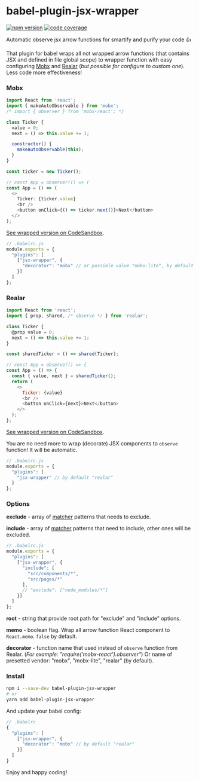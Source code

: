 # babel-plugin-jsx-wrapper

[![npm version](https://img.shields.io/npm/v/babel-plugin-jsx-wrapper?style=flat-square)](https://www.npmjs.com/package/babel-plugin-jsx-wrapper) [![code coverage](https://img.shields.io/coveralls/github/betula/babel-plugin-jsx-wrapper?style=flat-square)](https://coveralls.io/github/betula/babel-plugin-jsx-wrapper)

Automatic observe jsx arrow functions for smartify and purify your code :+1:

That plugin for babel wraps all not wrapped arrow functions (that contains JSX and defined in file global scope) to wrapper function with easy configuring [Mobx](https://github.com/mobxjs/mobx) and [Realar](https://github.com/betula/realar) (_but possible for configure to custom one_). Less code more effectiveness!

### Mobx

```javascript
import React from 'react';
import { makeAutoObservable } from 'mobx';
/* import { observer } from 'mobx-react'; */

class Ticker {
  value = 0;
  next = () => this.value += 1;

  constructor() {
    makeAutoObservable(this);
  }
}

const ticker = new Ticker();

// const App = observer(() => (
const App = () => (
  <>
    Ticker: {ticker.value}
    <br />
    <button onClick={() => ticker.next()}>Next</button>
  </>
);
```

[See wrapped version on CodeSandbox](https://codesandbox.io/s/babel-plugin-jsx-wrapper-mobx-example-q7en9).

```javascript
// .babelrc.js
module.exports = {
  "plugins": [
    ["jsx-wrapper", {
      "decorator": "mobx" // or possible value "mobx-lite", by default "realar"
    }]
  ]
};
```

### Realar

```javascript
import React from 'react';
import { prop, shared, /* observe */ } from 'realar';

class Ticker {
  @prop value = 0;
  next = () => this.value += 1;
}

const sharedTicker = () => shared(Ticker);

// const App = observe(() => {
const App = () => {
  const { value, next } = sharedTicker();
  return (
    <>
      Ticker: {value}
      <br />
      <button onClick={next}>Next</button>
    </>
  );
};
```

[See wrapped version on CodeSandbox](https://codesandbox.io/s/realar-jsx-observe-example-5f2k2?file=/src/App.tsx).

You are no need more to wrap (decorate) JSX components to `observe` function! It will be automatic.

```javascript
// .babelrc.js
module.exports = {
  "plugins": [
    "jsx-wrapper" // by default "realar"
  ]
};
```

### Options

**exclude** - array of [matcher](https://www.npmjs.com/package/matcher) patterns that needs to exclude.

**include** - array of [matcher](https://www.npmjs.com/package/matcher) patterns that need to include, other ones will be excluded.

```javascript
// .babelrc.js
module.exports = {
  "plugins": [
    ["jsx-wrapper", {
      "include": [
        "src/components/*",
        "src/pages/*"
      ],
      // "exclude": ["node_modules/*"]
    }]
  ]
};
```

**root** - string that provide root path for "exclude" and "include" options.

**memo** - boolean flag. Wrap all arrow function React component to `React.memo`. `false` by default.

**decorator** - function name that used instead of `observe` function from Realar. (_For example: "require('mobx-react').observer"_) Or name of presetted vendor: "mobx", "mobx-lite", "realar" (by default).

### Install

```bash
npm i --save-dev babel-plugin-jsx-wrapper
# or
yarn add babel-plugin-jsx-wrapper
```

And update your babel config:

```javascript
// .babelrc
{
  "plugins": [
    ["jsx-wrapper", {
      "decorator": "mobx" // by default "realar"
    }]
  ]
}
```

Enjoy and happy coding!
